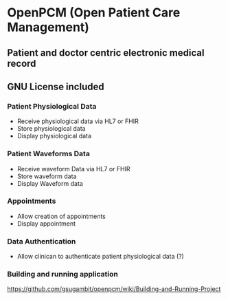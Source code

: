# OpenPCM (Open Patient Care Management)
## Patient and doctor centric electronic medical record
## GNU License included

### Patient Physiological Data
- Receive physiological data via HL7 or FHIR
- Store physiological data
- Display physiological data

### Patient Waveforms Data
- Receive waveform Data via HL7 or FHIR
- Store waveform data
- Display Waveform data

### Appointments
- Allow creation of appointments
- Display appointment

### Data Authentication
- Allow clinican to authenticate patient physiological data (?)

### Building and running application
https://github.com/gsugambit/openpcm/wiki/Building-and-Running-Project
